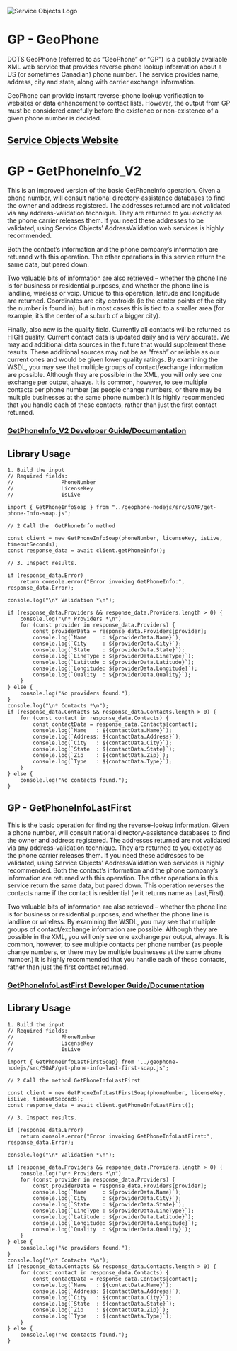 ﻿![Service Objects Logo](https://www.serviceobjects.com/wp-content/uploads/2021/05/SO-Logo-with-TM.gif "Service Objects Logo")

# GP - GeoPhone

DOTS GeoPhone (referred to as “GeoPhone” or “GP”) is a publicly available XML web service that provides reverse phone lookup information about a US (or sometimes Canadian) phone number. The service provides name, address, city and state, along with carrier exchange information.

GeoPhone can provide instant reverse-phone lookup verification to websites or data enhancement to contact lists. However, the output from GP must be considered carefully before the existence or non-existence of a given phone number is decided.

## [Service Objects Website](https://serviceobjects.com)

# GP - GetPhoneInfo_V2

This is an improved version of the basic GetPhoneInfo operation. Given a phone number, will consult national directory-assistance databases to find the owner and address registered. The addresses returned are not validated via any address-validation technique. They are returned to you exactly as the phone carrier releases them. If you need these addresses to be validated, using Service Objects’ AddressValidation web services is highly recommended. 

Both the contact’s information and the phone company’s information are returned with this operation. The other operations in this service return the same data, but pared down.

Two valuable bits of information are also retrieved – whether the phone line is for business or residential purposes, and whether the phone line is landline, wireless or voip. Unique to this operation, latitude and longitude are returned. Coordinates are city centroids (ie the center points of the city the number is found in), but in most cases this is tied to a smaller area (for example, it’s the center of a suburb of a bigger city).

Finally, also new is the quality field. Currently all contacts will be returned as HIGH quality. Current contact data is updated daily and is very accurate. We may add additional data sources in the future that would supplement these results. These additional sources may not be as “fresh” or reliable as our current ones and would be given lower quality ratings. By examining the WSDL, you may see that multiple groups of contact/exchange information are possible. Although they are possible in the XML, you will only see one exchange per output, always. It is common, however, to see multiple contacts per phone number (as people change numbers, or there may be multiple businesses at the same phone number.) It is highly recommended that you handle each of these contacts, rather than just the first contact returned.

### [GetPhoneInfo_V2 Developer Guide/Documentation](https://www.serviceobjects.com/docs/dots-geophone/gp-operations/gp-getphoneinfo_v2-recommended/)

## Library Usage

```
1. Build the input
// Required fields:
//               PhoneNumber
//               LicenseKey
//               IsLive

import { GetPhoneInfoSoap } from "../geophone-nodejs/src/SOAP/get-phone-Info-soap.js";

// 2 Call the  GetPhoneInfo method

const client = new GetPhoneInfoSoap(phoneNumber, licenseKey, isLive, timeoutSeconds);
const response_data = await client.getPhoneInfo();

// 3. Inspect results.

if (response_data.Error)
    return console.error("Error invoking GetPhoneInfo:", response_data.Error);
   
console.log("\n* Validation *\n");

if (response_data.Providers && response_data.Providers.length > 0) {
    console.log("\n* Providers *\n")
    for (const provider in response_data.Providers) {
        const providerData = response_data.Providers[provider];
        console.log(`Name     : ${providerData.Name}`);
        console.log(`City     : ${providerData.City}`);
        console.log(`State    : ${providerData.State}`);
        console.log(`LineType : ${providerData.LineType}`);
        console.log(`Latitude : ${providerData.Latitude}`);
        console.log(`Longitude: ${providerData.Longitude}`);
        console.log(`Quality  : ${providerData.Quality}`);
    }
} else {
    console.log("No providers found.");
}
console.log("\n* Contacts *\n");
if (response_data.Contacts && response_data.Contacts.length > 0) {
    for (const contact in response_data.Contacts) {
        const contactData = response_data.Contacts[contact];
        console.log(`Name   : ${contactData.Name}`);
        console.log(`Address: ${contactData.Address}`);
        console.log(`City   : ${contactData.City}`);
        console.log(`State  : ${contactData.State}`);
        console.log(`Zip    : ${contactData.Zip}`);
        console.log(`Type   : ${contactData.Type}`);
    }
} else {
    console.log("No contacts found.");
}
```
## GP - GetPhoneInfoLastFirst

This is the basic operation for finding the reverse-lookup information. Given a phone number, will consult national directory-assistance databases to find the owner and address registered. The addresses returned are not validated via any address-validation technique. They are returned to you exactly as the phone carrier releases them. If you need these addresses to be validated, using Service Objects’ AddressValidation web services is highly recommended. 
Both the contact’s information and the phone company’s information are returned with this operation. The other operations in this service return the same data, but pared down. This operation reverses the contacts name if the contact is residential (ie it returns name as Last,First).

Two valuable bits of information are also retrieved – whether the phone line is for business or residential purposes, and whether the phone line is landline or wireless. By examining the WSDL, you may see that multiple groups of contact/exchange information are possible. Although they are possible in the XML, you will only see one exchange per output, always. It is common, however, to see multiple contacts per phone number (as people change numbers, or there may be multiple businesses at the same phone number.) It is highly recommended that you handle each of these contacts, rather than just the first contact returned.

### [GetPhoneInfoLastFirst Developer Guide/Documentation](https://www.serviceobjects.com/docs/dots-geophone/gp-operations/gp-getphoneinfolastfirst/)

## Library Usage

```
1. Build the input
// Required fields:
//               PhoneNumber
//               LicenseKey
//               IsLive

import { GetPhoneInfoLastFirstSoap} from '../geophone-nodejs/src/SOAP/get-phone-info-last-first-soap.js';

// 2 Call the method GetPhoneInfoLastFirst

const client = new GetPhoneInfoLastFirstSoap(phoneNumber, licenseKey, isLive, timeoutSeconds);
const response_data = await client.getPhoneInfoLastFirst();

// 3. Inspect results.

if (response_data.Error)
    return console.error("Error invoking GetPhoneInfoLastFirst:", response_data.Error);
    
console.log("\n* Validation *\n");

if (response_data.Providers && response_data.Providers.length > 0) {
    console.log("\n* Providers *\n")
    for (const provider in response_data.Providers) {
        const providerData = response_data.Providers[provider];
        console.log(`Name     : ${providerData.Name}`);
        console.log(`City     : ${providerData.City}`);
        console.log(`State    : ${providerData.State}`);
        console.log(`LineType : ${providerData.LineType}`);
        console.log(`Latitude : ${providerData.Latitude}`);
        console.log(`Longitude: ${providerData.Longitude}`);
        console.log(`Quality  : ${providerData.Quality}`);
    }
} else {
    console.log("No providers found.");
}
console.log("\n* Contacts *\n");
if (response_data.Contacts && response_data.Contacts.length > 0) {
    for (const contact in response_data.Contacts) {
        const contactData = response_data.Contacts[contact];
        console.log(`Name   : ${contactData.Name}`);
        console.log(`Address: ${contactData.Address}`);
        console.log(`City   : ${contactData.City}`);
        console.log(`State  : ${contactData.State}`);
        console.log(`Zip    : ${contactData.Zip}`);
        console.log(`Type   : ${contactData.Type}`);
    }
} else {
    console.log("No contacts found.");
}
```